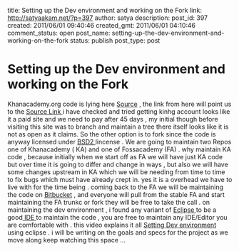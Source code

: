 title: Setting up the Dev environment and working on the Fork
link: http://satyaakam.net/?p=397
author: satya
description: 
post_id: 397
created: 2011/06/01 09:40:46
created_gmt: 2011/06/01 04:10:46
comment_status: open
post_name: setting-up-the-dev-environment-and-working-on-the-fork
status: publish
post_type: post

# Setting up the Dev environment and working on the Fork

Khanacademy.org code is lying here [Source](http://code.google.com/p/khanacademy/wiki/Source?tm=4) , the link from here will point us to the [Source Link ](https://khanacademy.kilnhg.com/Repo/Website/Group/stable) i have checked and tried getting kinhg account looks like it a paid site and we need to pay after 45 days , my initial though before visiting this site was to branch and maintain a tree there itself looks like it is not as open as it claims. So the other option is to fork since the code is anyway licensed under [ BSD2 ](http://www.opensource.org/licenses/bsd-license.php) lincense . We are going to maintain two Repos one of Khanacademy ( KA) and one of Fossacademy (FA) . why maintain KA code , because initially when we start off as FA we will have just KA code but over time it is going to differ and change in ways , but also we will have some changes upstream in KA which we will be needing from time to time to fix bugs which must have already crept in. yes it is a overhead we have to live with for the time being . coming back to the FA we will be maintaining the code on [Bitbucket](https://bitbucket.org/) , and everyone will pull from the stable FA and start maintaining the FA trunkc or fork they will be free to take the call . on maintaining the dev environment , i found any variant of [ Eclipse ](http://www.eclipse.org/downloads/) to be a good[ IDE ](http://en.wikipedia.org/wiki/Integrated_development_environment) to maintain the code , you are free to maintain any IDE/Editor you are comfortable with . this video explains it all [Setting Dev environment ](http://www.youtube.com/watch?v=qhBeXhZJMUw)using eclipse . i will be writing on the goals and specs for the project as we move along keep watching this space ...